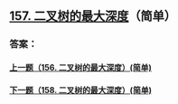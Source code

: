 ## [157. 二叉树的最大深度](https://leetcode-cn.com/problems/merge-two-sorted-lists/)（简单）





### 答案：



#### [上一题（156. 二叉树的最大深度）(简单)](https://github.com/sdwwld/leetCode/blob/master/src/main/java/com/wld/java/leetcode/leetCode0156.md)

#### [下一题（158. 二叉树的最大深度）(简单)](https://github.com/sdwwld/leetCode/blob/master/src/main/java/com/wld/java/leetcode/leetCode0158.md)